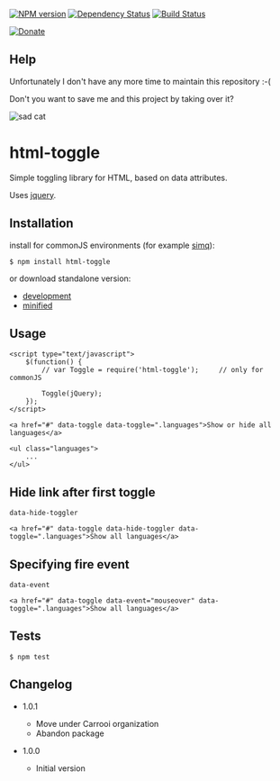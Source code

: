 [![NPM version](https://img.shields.io/npm/v/html-toggle.svg?style=flat-square)](http://badge.fury.io/js/html-toggle)
[![Dependency Status](https://img.shields.io/gemnasium/Carrooi/Node-HtmlToggle.svg?style=flat-square)](https://gemnasium.com/Carrooi/Node-HtmlToggle)
[![Build Status](https://img.shields.io/travis/Carrooi/Node-HtmlToggle.svg?style=flat-square)](https://travis-ci.org/Carrooi/Node-HtmlToggle)

[![Donate](https://img.shields.io/badge/donate-PayPal-brightgreen.svg?style=flat-square)](https://www.paypal.com/cgi-bin/webscr?cmd=_s-xclick&hosted_button_id=7UMMQ9FNVR8Z2)

## Help

Unfortunately I don't have any more time to maintain this repository :-( 

Don't you want to save me and this project by taking over it?

![sad cat](https://raw.githubusercontent.com/sakren/sakren.github.io/master/images/sad-kitten.jpg)

# html-toggle

Simple toggling library for HTML, based on data attributes.

Uses [jquery](https://github.com/jquery/jquery).

## Installation

install for commonJS environments (for example [simq](https://github.com/sakren/node-simq)):

```
$ npm install html-toggle
```

or download standalone version:
* [development](https://raw.github.com/sakren/html-toggle/master/lib/Toggle.js)
* [minified](https://raw.github.com/sakren/html-toggle/master/lib/Toggle.min.js)

## Usage

```
<script type="text/javascript">
	$(function() {
		// var Toggle = require('html-toggle');		// only for commonJS

    	Toggle(jQuery);
	});
</script>

<a href="#" data-toggle data-toggle=".languages">Show or hide all languages</a>

<ul class="languages">
	...
</ul>
```

## Hide link after first toggle

`data-hide-toggler`

```
<a href="#" data-toggle data-hide-toggler data-toggle=".languages">Show all languages</a>
```

## Specifying fire event

`data-event`

```
<a href="#" data-toggle data-event="mouseover" data-toggle=".languages">Show all languages</a>
```

## Tests

```
$ npm test
```

## Changelog

* 1.0.1
	+ Move under Carrooi organization
	+ Abandon package

* 1.0.0
	+ Initial version
